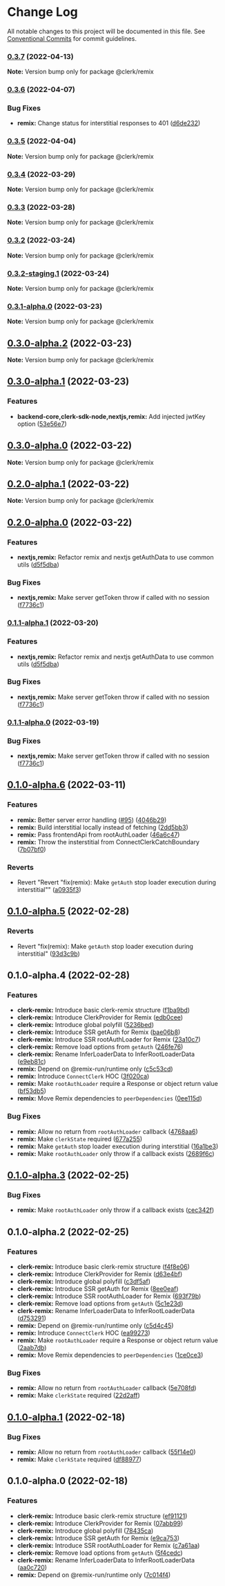 # Change Log

All notable changes to this project will be documented in this file.
See [Conventional Commits](https://conventionalcommits.org) for commit guidelines.

### [0.3.7](https://github.com/clerkinc/javascript/compare/@clerk/remix@0.3.7-staging.0...@clerk/remix@0.3.7) (2022-04-13)

**Note:** Version bump only for package @clerk/remix

### [0.3.6](https://github.com/clerkinc/javascript/compare/@clerk/remix@0.3.5...@clerk/remix@0.3.6) (2022-04-07)

### Bug Fixes

- **remix:** Change status for interstitial responses to 401 ([d6de232](https://github.com/clerkinc/javascript/commit/d6de232cc1441c69f240e7fea2f2d59b6fc4f8e6))

### [0.3.5](https://github.com/clerkinc/javascript/compare/@clerk/remix@0.3.5-staging.0...@clerk/remix@0.3.5) (2022-04-04)

**Note:** Version bump only for package @clerk/remix

### [0.3.4](https://github.com/clerkinc/javascript/compare/@clerk/remix@0.3.4-staging.0...@clerk/remix@0.3.4) (2022-03-29)

**Note:** Version bump only for package @clerk/remix

### [0.3.3](https://github.com/clerkinc/javascript/compare/@clerk/remix@0.3.3-staging.0...@clerk/remix@0.3.3) (2022-03-28)

**Note:** Version bump only for package @clerk/remix

### [0.3.2](https://github.com/clerkinc/javascript/compare/@clerk/remix@0.3.2-alpha.0...@clerk/remix@0.3.2) (2022-03-24)

**Note:** Version bump only for package @clerk/remix

### [0.3.2-staging.1](https://github.com/clerkinc/javascript/compare/@clerk/remix@0.3.2-staging.0...@clerk/remix@0.3.2-staging.1) (2022-03-24)

**Note:** Version bump only for package @clerk/remix

### [0.3.1-alpha.0](https://github.com/clerkinc/javascript/compare/@clerk/remix@0.3.1-staging.0...@clerk/remix@0.3.1-alpha.0) (2022-03-23)

**Note:** Version bump only for package @clerk/remix

## [0.3.0-alpha.2](https://github.com/clerkinc/javascript/compare/@clerk/remix@0.3.0-alpha.1...@clerk/remix@0.3.0-alpha.2) (2022-03-23)

**Note:** Version bump only for package @clerk/remix

## [0.3.0-alpha.1](https://github.com/clerkinc/javascript/compare/@clerk/remix@0.2.0-alpha.1...@clerk/remix@0.3.0-alpha.1) (2022-03-23)

### Features

- **backend-core,clerk-sdk-node,nextjs,remix:** Add injected jwtKey option ([53e56e7](https://github.com/clerkinc/javascript/commit/53e56e76d59984d4d3f5b7e1e2d276adb8b2dc77))

## [0.3.0-alpha.0](https://github.com/clerkinc/javascript/compare/@clerk/remix@0.2.0-alpha.1...@clerk/remix@0.3.0-alpha.0) (2022-03-22)

**Note:** Version bump only for package @clerk/remix

## [0.2.0-alpha.1](https://github.com/clerkinc/javascript/compare/@clerk/remix@0.2.0-alpha.0...@clerk/remix@0.2.0-alpha.1) (2022-03-22)

**Note:** Version bump only for package @clerk/remix

## [0.2.0-alpha.0](https://github.com/clerkinc/javascript/compare/@clerk/remix@0.1.1-staging.0...@clerk/remix@0.2.0-alpha.0) (2022-03-22)

### Features

- **nextjs,remix:** Refactor remix and nextjs getAuthData to use common utils ([d5f5dba](https://github.com/clerkinc/javascript/commit/d5f5dbace577ae617636841ce51e7cccd5d25b95))

### Bug Fixes

- **nextjs,remix:** Make server getToken throw if called with no session ([f7736c1](https://github.com/clerkinc/javascript/commit/f7736c1f4730d713f3fbcedd73e2ef5a1ceee605))

### [0.1.1-alpha.1](https://github.com/clerkinc/javascript/compare/@clerk/remix@0.1.1-staging.0...@clerk/remix@0.1.1-alpha.1) (2022-03-20)

### Features

- **nextjs,remix:** Refactor remix and nextjs getAuthData to use common utils ([d5f5dba](https://github.com/clerkinc/javascript/commit/d5f5dbace577ae617636841ce51e7cccd5d25b95))

### Bug Fixes

- **nextjs,remix:** Make server getToken throw if called with no session ([f7736c1](https://github.com/clerkinc/javascript/commit/f7736c1f4730d713f3fbcedd73e2ef5a1ceee605))

### [0.1.1-alpha.0](https://github.com/clerkinc/javascript/compare/@clerk/remix@0.1.1-staging.0...@clerk/remix@0.1.1-alpha.0) (2022-03-19)

### Bug Fixes

- **nextjs,remix:** Make server getToken throw if called with no session ([f7736c1](https://github.com/clerkinc/javascript/commit/f7736c1f4730d713f3fbcedd73e2ef5a1ceee605))

## [0.1.0-alpha.6](https://github.com/clerkinc/javascript/compare/@clerk/remix@0.1.0-alpha.5...@clerk/remix@0.1.0-alpha.6) (2022-03-11)

### Features

- **remix:** Better server error handling ([#95](https://github.com/clerkinc/javascript/issues/95)) ([4046b29](https://github.com/clerkinc/javascript/commit/4046b291bb93d0f7471138c067cce8cf84cac265))
- **remix:** Build interstitial locally instead of fetching ([2dd5bb3](https://github.com/clerkinc/javascript/commit/2dd5bb35d532ce6c0d9f19d66d68672e748d4ed8))
- **remix:** Pass frontendApi from rootAuthLoader ([46a6c47](https://github.com/clerkinc/javascript/commit/46a6c47e0a977219c403327416e6f885ce7cfa4e))
- **remix:** Throw the insterstitial from ConnectClerkCatchBoundary ([7b07bf0](https://github.com/clerkinc/javascript/commit/7b07bf02c6d9cad695e184a473ba507271f61fc3))

### Reverts

- Revert "Revert "fix(remix): Make `getAuth` stop loader execution during interstitial"" ([a0935f3](https://github.com/clerkinc/javascript/commit/a0935f355ff403b10a7f9d3e76957ff39f98f779))

## [0.1.0-alpha.5](https://github.com/clerkinc/javascript/compare/@clerk/remix@0.1.0-alpha.4...@clerk/remix@0.1.0-alpha.5) (2022-02-28)

### Reverts

- Revert "fix(remix): Make `getAuth` stop loader execution during interstitial" ([93d3c9b](https://github.com/clerkinc/javascript/commit/93d3c9b13ff225b066fae47f7c15735aef750036))

## 0.1.0-alpha.4 (2022-02-28)

### Features

- **clerk-remix:** Introduce basic clerk-remix structure ([f1ba9bd](https://github.com/clerkinc/javascript/commit/f1ba9bd02c5f107ff9993b120954cc62886d9c04))
- **clerk-remix:** Introduce ClerkProvider for Remix ([edb0cee](https://github.com/clerkinc/javascript/commit/edb0cee6a5eb5124e0fb3a08d8554c6da9b69899))
- **clerk-remix:** Introduce global polyfill ([5236bed](https://github.com/clerkinc/javascript/commit/5236bedd39e3d2fccd9466ac4dae715131293e4d))
- **clerk-remix:** Introduce SSR getAuth for Remix ([bae06b8](https://github.com/clerkinc/javascript/commit/bae06b8846dfafe3b57036efc457435799bfa677))
- **clerk-remix:** Introduce SSR rootAuthLoader for Remix ([23a10c7](https://github.com/clerkinc/javascript/commit/23a10c75c7590660aea7e8b261b0856affd8d01f))
- **clerk-remix:** Remove load options from `getAuth` ([246fe76](https://github.com/clerkinc/javascript/commit/246fe76943aedc07bed8510761a286ef324049ec))
- **clerk-remix:** Rename InferLoaderData to InferRootLoaderData ([e9eb81c](https://github.com/clerkinc/javascript/commit/e9eb81c092999614c1325bc2f196bcbf79f8360c))
- **remix:** Depend on @remix-run/runtime only ([c5c53cd](https://github.com/clerkinc/javascript/commit/c5c53cd2202924a183b2ba77ef136e2aabab32c1))
- **remix:** Introduce `ConnectClerk` HOC ([3f020ca](https://github.com/clerkinc/javascript/commit/3f020ca8f41632a24a7dd56caef3872a7b56c054))
- **remix:** Make `rootAuthLoader` require a Response or object return value ([bf53db5](https://github.com/clerkinc/javascript/commit/bf53db5243542e44db39b6422e3f2ffd6765cd79))
- **remix:** Move Remix dependencies to `peerDependencies` ([0ee115d](https://github.com/clerkinc/javascript/commit/0ee115db783f2ce10db196fdf5d9933481e7872e))

### Bug Fixes

- **remix:** Allow no return from `rootAuthLoader` callback ([4768aa6](https://github.com/clerkinc/javascript/commit/4768aa6bcf19e3a6d1a6d86a26f89b7351927673))
- **remix:** Make `clerkState` required ([677a255](https://github.com/clerkinc/javascript/commit/677a2556846845e52839b5324a6031edc98dc093))
- **remix:** Make `getAuth` stop loader execution during interstitial ([16a1be3](https://github.com/clerkinc/javascript/commit/16a1be34cce5c8a5027d957669e0176540e58d3a))
- **remix:** Make `rootAuthLoader` only throw if a callback exists ([2689f6c](https://github.com/clerkinc/javascript/commit/2689f6ce858cd08365a37678d817e60e889e1acb))

## [0.1.0-alpha.3](https://github.com/clerkinc/javascript/compare/@clerk/remix@0.1.0-alpha.2...@clerk/remix@0.1.0-alpha.3) (2022-02-25)

### Bug Fixes

- **remix:** Make `rootAuthLoader` only throw if a callback exists ([cec342f](https://github.com/clerkinc/javascript/commit/cec342f36d09d7f829589e145e7f4be60aea5d13))

## 0.1.0-alpha.2 (2022-02-25)

### Features

- **clerk-remix:** Introduce basic clerk-remix structure ([f4f8e06](https://github.com/clerkinc/javascript/commit/f4f8e06385acb8fb5f142808309a95586660d76e))
- **clerk-remix:** Introduce ClerkProvider for Remix ([d63e4bf](https://github.com/clerkinc/javascript/commit/d63e4bff960729977997d7cc0011ad90ea794225))
- **clerk-remix:** Introduce global polyfill ([c3df5af](https://github.com/clerkinc/javascript/commit/c3df5afe5998a4872d7a617a18161c98e6753483))
- **clerk-remix:** Introduce SSR getAuth for Remix ([8ee0eaf](https://github.com/clerkinc/javascript/commit/8ee0eafc8409d1a947daab3c677331fbded24dba))
- **clerk-remix:** Introduce SSR rootAuthLoader for Remix ([693f79b](https://github.com/clerkinc/javascript/commit/693f79beda21108f1f1a67dd612c1eca6506d788))
- **clerk-remix:** Remove load options from `getAuth` ([5c1e23d](https://github.com/clerkinc/javascript/commit/5c1e23db40b7a49b7cec5a1d8206daad160e6361))
- **clerk-remix:** Rename InferLoaderData to InferRootLoaderData ([d753291](https://github.com/clerkinc/javascript/commit/d753291f5f61222dc189fded7341cfcce04de20c))
- **remix:** Depend on @remix-run/runtime only ([c5d4c45](https://github.com/clerkinc/javascript/commit/c5d4c4535f8ff7f2a89ec0cf5e1e941ed40b2238))
- **remix:** Introduce `ConnectClerk` HOC ([ea99273](https://github.com/clerkinc/javascript/commit/ea9927366d9591b2aa4a86b94eb2b1e05b505f6c))
- **remix:** Make `rootAuthLoader` require a Response or object return value ([2aab7db](https://github.com/clerkinc/javascript/commit/2aab7dbcf97facfddc42e1694c859fbae76b95db))
- **remix:** Move Remix dependencies to `peerDependencies` ([1ce0ce3](https://github.com/clerkinc/javascript/commit/1ce0ce38f13bf8b0c4255f97507b42cf8e793fde))

### Bug Fixes

- **remix:** Allow no return from `rootAuthLoader` callback ([5e708fd](https://github.com/clerkinc/javascript/commit/5e708fd798181fd0c3f917cc9f431d97d682b3c6))
- **remix:** Make `clerkState` required ([22d2aff](https://github.com/clerkinc/javascript/commit/22d2affd2801f9623257b905aa0687e7ef43ff59))

## [0.1.0-alpha.1](https://github.com/clerkinc/javascript/compare/@clerk/remix@0.1.0-alpha.0...@clerk/remix@0.1.0-alpha.1) (2022-02-18)

### Bug Fixes

- **remix:** Allow no return from `rootAuthLoader` callback ([55f14e0](https://github.com/clerkinc/javascript/commit/55f14e0706eb45b8e6808e7f33d7b430cf3d2afd))
- **remix:** Make `clerkState` required ([df88977](https://github.com/clerkinc/javascript/commit/df88977531b12d15f245ff2cbc8ce360e4d52b91))

## 0.1.0-alpha.0 (2022-02-18)

### Features

- **clerk-remix:** Introduce basic clerk-remix structure ([ef91121](https://github.com/clerkinc/javascript/commit/ef9112144b47714a5a380bcccab9961f91ec17c9))
- **clerk-remix:** Introduce ClerkProvider for Remix ([07abb99](https://github.com/clerkinc/javascript/commit/07abb99111a884e2e22f55a5101292595c066507))
- **clerk-remix:** Introduce global polyfill ([78435ca](https://github.com/clerkinc/javascript/commit/78435ca008a32aa1c2546bc333a5e28e3d5079df))
- **clerk-remix:** Introduce SSR getAuth for Remix ([e9ca753](https://github.com/clerkinc/javascript/commit/e9ca7534e2df55e5d1928d4a1f3a53eca3397252))
- **clerk-remix:** Introduce SSR rootAuthLoader for Remix ([c7a61aa](https://github.com/clerkinc/javascript/commit/c7a61aab89dad2a1c0cde0d658ce4a50f0eb3cd4))
- **clerk-remix:** Remove load options from `getAuth` ([5f4cedc](https://github.com/clerkinc/javascript/commit/5f4cedc70db8398eb196ca769db41ebadb15ab12))
- **clerk-remix:** Rename InferLoaderData to InferRootLoaderData ([aa0c720](https://github.com/clerkinc/javascript/commit/aa0c7208bf8490f24b5b10527c4bb88cf07b79fc))
- **remix:** Depend on @remix-run/runtime only ([7c014f4](https://github.com/clerkinc/javascript/commit/7c014f4327ce46cc7e74a0f637dd7b100baa672b))
